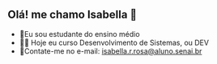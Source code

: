 ## Olá! me chamo Isabella 🪩

- 📘Eu sou estudante do ensino médio
- 👩‍💻 Hoje eu curso Desenvolvimento de Sistemas, ou DEV 
- 💬Contate-me no e-mail: isabella.r.rosa@aluno.senai.br 
